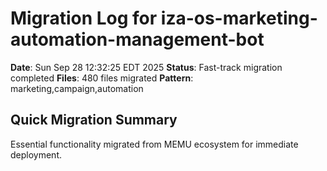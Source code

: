 # Migration Log for iza-os-marketing-automation-management-bot

**Date**: Sun Sep 28 12:32:25 EDT 2025
**Status**: Fast-track migration completed
**Files**:      480 files migrated
**Pattern**: marketing,campaign,automation

## Quick Migration Summary
Essential functionality migrated from MEMU ecosystem for immediate deployment.
